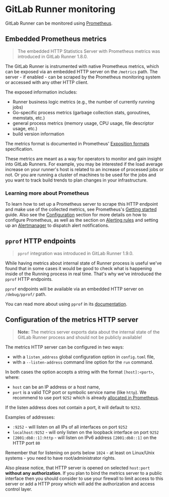 # GitLab Runner monitoring

GitLab Runner can be monitored using [Prometheus].

## Embedded Prometheus metrics

> The embedded HTTP Statistics Server with Prometheus metrics was
introduced in GitLab Runner 1.8.0.

The GitLab Runner is instrumented with native Prometheus
metrics, which can be exposed via an embedded HTTP server on the `/metrics`
path. The server - if enabled - can be scraped by the Prometheus monitoring
system or accessed with any other HTTP client.

The exposed information includes:

- Runner business logic metrics (e.g., the number of currently running jobs)
- Go-specific process metrics (garbage collection stats, goroutines, memstats, etc.)
- general process metrics (memory usage, CPU usage, file descriptor usage, etc.)
- build version information

The metrics format is documented in Prometheus'
[Exposition formats](https://prometheus.io/docs/instrumenting/exposition_formats/)
specification.

These metrics are meant as a way for operators to monitor and gain insight into
GitLab Runners. For example, you may be interested if the load average increase
on your runner's host is related to an increase of processed jobs or not. Or
you are running a cluster of machines to be used for the jobs and you want to
track build trends to plan changes in your infrastructure.

### Learning more about Prometheus

To learn how to set up a Prometheus server to scrape this HTTP endpoint and
make use of the collected metrics, see Prometheus's [Getting
started](https://prometheus.io/docs/introduction/getting_started/) guide. Also
see the [Configuration](https://prometheus.io/docs/operating/configuration/)
section for more details on how to configure Prometheus, as well as the section
on [Alerting rules](https://prometheus.io/docs/prometheus/latest/configuration/alerting_rules/) and setting up
an [Alertmanager](https://prometheus.io/docs/alerting/alertmanager/) to
dispatch alert notifications.

## `pprof` HTTP endpoints

> `pprof` integration was introduced in GitLab Runner 1.9.0.

While having metrics about internal state of Runner process is useful
we've found that in some cases it would be good to check what is happening
inside of the Running process in real time. That's why we've introduced
the `pprof` HTTP endpoints.

`pprof` endpoints will be available via an embedded HTTP server on `/debug/pprof/`
path.

You can read more about using `pprof` in its [documentation][go-pprof].

## Configuration of the metrics HTTP server

> **Note:**
The metrics server exports data about the internal state of the
GitLab Runner process and should not be publicly available!

The metrics HTTP server can be configured in two ways:

- with a `listen_address` global configuration option in `config.toml` file,
- with a `--listen-address` command line option for the `run` command.

In both cases the option accepts a string with the format `[host]:<port>`,
where:

- `host` can be an IP address or a host name,
- `port` is a valid TCP port or symbolic service name (like `http`). We recommend to use port `9252` which is already [allocated in Prometheus](https://github.com/prometheus/prometheus/wiki/Default-port-allocations).

If the listen address does not contain a port, it will default to `9252`.

Examples of addresses:

- `:9252` - will listen on all IPs of all interfaces on port `9252`
- `localhost:9252` - will only listen on the loopback interface on port `9252`
- `[2001:db8::1]:http` - will listen on IPv6 address `[2001:db8::1]` on the HTTP port `80`

Remember that for listening on ports below `1024` - at least on Linux/Unix
systems - you need to have root/administrator rights.

Also please notice, that HTTP server is opened on selected `host:port`
**without any authorization**. If you plan to bind the metrics server
to a public interface then you should consider to use your firewall to
limit access to this server or add a HTTP proxy which will add the
authorization and access control layer.

[go-pprof]: https://golang.org/pkg/net/http/pprof/
[prometheus]: https://prometheus.io
